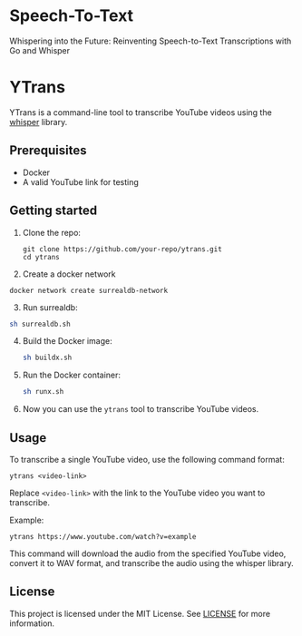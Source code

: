 # Speech-To-Text
Whispering into the Future: Reinventing Speech-to-Text Transcriptions with Go and Whisper

# YTrans

YTrans is a command-line tool to transcribe YouTube videos using the [whisper](https://github.com/ggerganov/whisper.cpp) library.

## Prerequisites

- Docker
- A valid YouTube link for testing

## Getting started

1. Clone the repo:

   ```
   git clone https://github.com/your-repo/ytrans.git
   cd ytrans
   ```

2. Create a docker network

`docker network create surrealdb-network`

3. Run surrealdb:

```bash
sh surrealdb.sh
```

4. Build the Docker image:

   ```bash
   sh buildx.sh
   ```

5. Run the Docker container:

   ```bash
   sh runx.sh
   ```

6. Now you can use the `ytrans` tool to transcribe YouTube videos.

## Usage

To transcribe a single YouTube video, use the following command format:

```
ytrans <video-link>
```

Replace `<video-link>` with the link to the YouTube video you want to transcribe.

Example:

```
ytrans https://www.youtube.com/watch?v=example
```

This command will download the audio from the specified YouTube video, convert it to WAV format, and transcribe the audio using the whisper library.

## License

This project is licensed under the MIT License. See [LICENSE](LICENSE) for more information.
